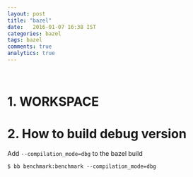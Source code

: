 ```yaml
---
layout: post
title: "bazel"
date:   2016-01-07 16:38 IST
categories: bazel
tags: bazel
comments: true
analytics: true
---
```

<br>

# 1. WORKSPACE

# 2. How to build debug version

Add `--compilation_mode=dbg` to the bazel build

~~~
$ bb benchmark:benchmark --compilation_mode=dbg
~~~
